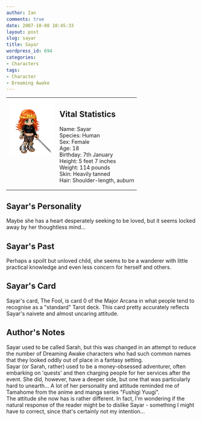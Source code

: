 ```yaml
---
author: Ian
comments: true
date: 2007-10-08 10:45:33
layout: post
slug: sayar
title: Sayar
wordpress_id: 694
categories:
- Characters
tags:
- Character
- Dreaming Awake
---
```


<table border="0" cellspacing="10">
<tr>
<td valign="top"><img src="/fiction/characters/avatars/sayar.png" /></td>
<td valign="top">
<h2>Vital Statistics</h2>
<p>Name: Sayar<br />
Species: Human<br />
Sex: Female<br />
Age: 18<br />
Birthday: 7th January<br />
Height: 5 feet 7 inches<br />
Weight: 114 pounds<br />
Skin: Heavily tanned<br />
Hair: Shoulder-length, auburn</p></td>
</tr>
</table>
<h2>Sayar&#039;s Personality</h2>
<p>Maybe she has a heart desperately seeking to be loved, but it seems locked away by her thoughtless mind... </p>
<h2>Sayar&#039;s Past</h2>
<p>Perhaps a spoilt but unloved child, she seems to be a wanderer with little practical knowledge and even less concern for herself and others. </p>
<h2>Sayar&#039;s Card</h2>
<p>Sayar&#039;s card, The Fool, is card 0 of the Major Arcana in what people tend to recognise as a "standard" Tarot deck. This card pretty accurately reflects Sayar&#039;s naivete and almost uncaring attitude. </p>
<h2>Author&#039;s Notes</h2>
<p>Sayar used to be called Sarah, but this was changed in an attempt to reduce the number of Dreaming Awake characters who had such common names that they looked oddly out of place in a fantasy setting.<br />
Sayar (or Sarah, rather) used to be a money-obsessed adventurer, often embarking on &#039;quests&#039; and then charging people for her services after the event. She did, however, have a deeper side, but one that was particularly hard to unearth... A lot of her personality and attitude reminded me of Tamahome from the anime and manga series "Fushigi Yuugi".<br />
The attitude she now has is rather different. In fact, I&#039;m wondering if the natural response of the reader might be to dislike Sayar - something I might have to correct, since that&#039;s certainly not my intention...</p>